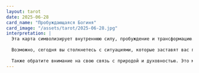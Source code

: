 ```yaml
---
layout: tarot
date: 2025-06-28
card_name: "Пробуждающаяся Богиня"
card_image: "/assets/tarot/2025-06-28.jpg"
interpretation: |
  Эта карта символизирует внутреннюю силу, пробуждение и трансформацию. Она призывает вас обратить внимание на свои истинные желания и интуицию. Сегодня вы можете почувствовать прилив энергии и вдохновения, который поможет вам двигаться вперед, преодолевая преграды. Пробуждающаяся Богиня напоминает, что ваша сила находится внутри вас, и важно доверять своим внутренним ощущениям.
  
  Возможно, сегодня вы столкнетесь с ситуациями, которые заставят вас переосмыслить свои цели и стремления. Это отличный момент для самоанализа и поиска новых путей. Не бойтесь проявлять свою индивидуальность и делиться своими идеями с окружающими. Ваша уверенность и открытость могут привлечь к вам поддержку и вдохновение от других.
  
  Также обратите внимание на свою связь с природой и духовностью. Это может быть время для медитации или практик, которые помогут вам углубить понимание себя и своих потребностей. Пробуждающаяся Богиня приглашает вас к самовыражению и исследованию новых горизонтов. Позвольте себе быть уязвимыми и открытыми для изменений, которые могут принести радость и удовлетворение.
---
```

